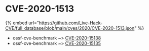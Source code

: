 # CVE-2020-1513
{% embed url="https://github.com/Live-Hack-CVE/full_database/blob/main/cves/2020/CVE-2020-1513.json" %}

* ossf-cve-benchmark ~> [CVE-2020-15138](https://www.alice-snow.ru/2020/database/cve-2020-1513/cve-2020-15138-ossf-cve-benchmark)
* ossf-cve-benchmark ~> [CVE-2020-15135](https://www.alice-snow.ru/2020/database/cve-2020-1513/cve-2020-15135-ossf-cve-benchmark)
